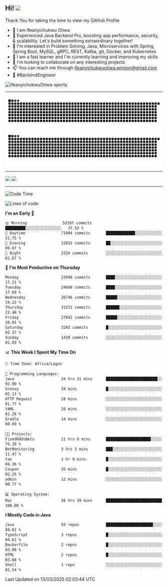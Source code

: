 <!-- BLOG-POST-LIST:START --><!-- BLOG-POST-LIST:END -->

## Hi! <img src="https://media.giphy.com/media/hvRJCLFzcasrR4ia7z/giphy.gif" width="4%"> 

Thank You for taking the time to view my GitHub Profile

- 👋 I am Ifeanyichukwu Otiwa
- 🚀 Experienced Java Backend Pro, boosting app performance, security, & scalability. Let's build something extraordinary together!
- 👀 I'm interested in Problem Solving, Java, Microservices with Spring, Spring Boot, MySQL, gRPC, REST, Kafka, git, Docker, and Kubernetes
- 🌱 I am a fast learner and I'm currently learning and improving my skills
- 💞️ I'm looking to collaborate on any interesting projects
- 📫 You can reach me through ifeanyichukwuotiwa.winson@gmail.com
- 🚀 #BackendEngineer

<p align="left" marginTop="10px"> <img src="https://komarev.com/ghpvc/?username=ifeanyichukwuOtiwa-sports&label=Profile%20views&color=0e75b6&style=for-the-badge" alt="ifeanyichukwuOtiwa-sports" /> </p>

***

<!--🐍📈SNAKEGRAPH / 🌐WEBSITE: https://github.com/Platane/snk -->
![github contribution grid snake animation](https://raw.githubusercontent.com/ifeanyichukwuOtiwa-sports/ifeanyichukwuOtiwa-sports/output/github-contribution-grid-snake-dark.svg#gh-dark-mode-only)![github contribution grid snake animation](https://raw.githubusercontent.com/ifeanyichukwuOtiwa-sports/ifeanyichukwuOtiwa-sports/output/github-contribution-grid-snake.svg#gh-light-mode-only)

***

<p float="left">
  <img float="left" src="https://github-readme-stats.vercel.app/api?username=ifeanyichukwuOtiwa-sports&count_private=true&include_all_commits=true&theme=react&show_icons=true" />
  <img float="right" src="https://github-readme-stats.vercel.app/api/top-langs/?username=ifeanyichukwuOtiwa-sports&layout=compact&show_icons=true&theme=react" /> 
</p>

***



<!--START_SECTION:waka-->
![Code Time](http://img.shields.io/badge/Code%20Time-3%2C537%20hrs%2015%20mins-blue)

![Lines of code](https://img.shields.io/badge/From%20Hello%20World%20I%27ve%20Written-40.8%20million%20lines%20of%20code-blue)

**I'm an Early 🐤** 

```text
🌞 Morning                52197 commits       █████████░░░░░░░░░░░░░░░░   37.52 % 
🌆 Daytime                71994 commits       █████████████░░░░░░░░░░░░   51.75 % 
🌃 Evening                12615 commits       ██░░░░░░░░░░░░░░░░░░░░░░░   09.07 % 
🌙 Night                  2324 commits        ░░░░░░░░░░░░░░░░░░░░░░░░░   01.67 % 
```
📅 **I'm Most Productive on Thursday** 

```text
Monday                   23940 commits       ████░░░░░░░░░░░░░░░░░░░░░   17.21 % 
Tuesday                  24608 commits       ████░░░░░░░░░░░░░░░░░░░░░   17.69 % 
Wednesday                26746 commits       █████░░░░░░░░░░░░░░░░░░░░   19.22 % 
Thursday                 31272 commits       ██████░░░░░░░░░░░░░░░░░░░   22.48 % 
Friday                   27842 commits       █████░░░░░░░░░░░░░░░░░░░░   20.01 % 
Saturday                 3292 commits        █░░░░░░░░░░░░░░░░░░░░░░░░   02.37 % 
Sunday                   1430 commits        ░░░░░░░░░░░░░░░░░░░░░░░░░   01.03 % 
```


📊 **This Week I Spent My Time On** 

```text
🕑︎ Time Zone: Africa/Lagos

💬 Programming Languages: 
Java                     24 hrs 31 mins      ███████████████████████░░   92.00 % 
Groovy                   34 mins             █░░░░░░░░░░░░░░░░░░░░░░░░   02.13 % 
HTTP Request             28 mins             ░░░░░░░░░░░░░░░░░░░░░░░░░   01.77 % 
YAML                     20 mins             ░░░░░░░░░░░░░░░░░░░░░░░░░   01.26 % 
Gradle                   14 mins             ░░░░░░░░░░░░░░░░░░░░░░░░░   00.89 % 

🐱‍💻 Projects: 
FixedOddsBets            21 hrs 9 mins       ████████████████████░░░░░   79.39 % 
BetMonitoring            3 hrs 3 mins        ███░░░░░░░░░░░░░░░░░░░░░░   11.47 % 
tax                      1 hr 9 mins         █░░░░░░░░░░░░░░░░░░░░░░░░   04.36 % 
Coupon                   35 mins             █░░░░░░░░░░░░░░░░░░░░░░░░   02.25 % 
admin                    12 mins             ░░░░░░░░░░░░░░░░░░░░░░░░░   00.77 % 

💻 Operating System: 
Mac                      26 hrs 39 mins      █████████████████████████   100.00 % 
```

**I Mostly Code in Java** 

```text
Java                     55 repos            █████████████████████░░░░   84.62 % 
TypeScript               3 repos             █░░░░░░░░░░░░░░░░░░░░░░░░   04.62 % 
Dockerfile               2 repos             █░░░░░░░░░░░░░░░░░░░░░░░░   03.08 % 
HTML                     2 repos             █░░░░░░░░░░░░░░░░░░░░░░░░   03.08 % 
Shell                    1 repo              ░░░░░░░░░░░░░░░░░░░░░░░░░   01.54 % 
```




 Last Updated on 13/03/2025 02:03:44 UTC
<!--END_SECTION:waka-->

<!--
<p align="center">
![trophy](https://github-profile-trophy.vercel.app/?username=ifeanyichukwuOtiwa-sports&theme=onedark) (https://github.com/ryo-ma/github-profile-trophy)
</p>
-->

<!---
ifeanyi-otiwa/ifeanyi-otiwa is a ✨ special ✨ repository because its `README.md` (this file) appears on your GitHub profile.
You can click the Preview link to take a look at your changes.
--->
